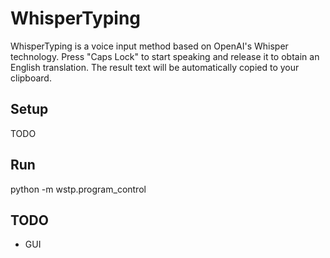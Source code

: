 # WhisperTyping

WhisperTyping is a voice input method based on OpenAI's Whisper technology. Press "Caps Lock" to start speaking and release it to obtain an English translation.
The result text will be automatically copied to your clipboard.

## Setup
TODO

## Run
python -m wstp.program_control


## TODO
- GUI